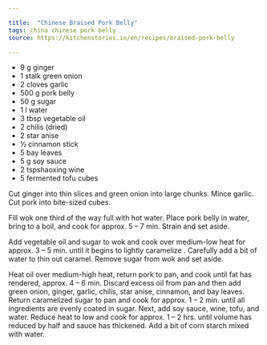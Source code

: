 ```yaml
---

title:  "Chinese Braised Pork Belly"
tags: china chinese pork belly
source: https://kitchenstories.io/en/recipes/braised-pork-belly

---
```

* 9 g ginger
* 1 stalk green onion
* 2 cloves garlic
* 500 g pork belly
* 50 g sugar
* 1 l water
* 3 tbsp vegetable oil
* 2 chilis (dried)
* 2 star anise
* ½ cinnamon stick
* 5 bay leaves
* 5 g soy sauce
* 2 tspshaoxing wine
* 5 fermented tofu cubes

Cut ginger into thin slices and green onion into large chunks. Mince garlic. Cut pork into bite-sized cubes.

Fill wok one third of the way full with hot water. Place pork belly in water, bring to a boil, and cook for approx. 5 – 7 min. Strain and set aside.

Add vegetable oil and sugar to wok and cook over medium-low heat for approx. 3 – 5 min. until it begins to lightly caramelize . Carefully add a bit of water to thin out caramel. Remove sugar from wok and set aside.

Heat oil over medium-high heat, return pork to pan, and cook until fat has rendered, approx. 4 – 6 min. Discard excess oil from pan and then add green onion, ginger, garlic, chilis, star anise, cinnamon, and bay leaves. Return caramelized sugar to pan and cook for approx. 1 – 2 min. until all ingredients are evenly coated in sugar. Next, add soy sauce, wine, tofu, and water. Reduce heat to low and cook for approx. 1 – 2 hrs. until volume has reduced by half and sauce has thickened. Add a bit of corn starch mixed with water.

